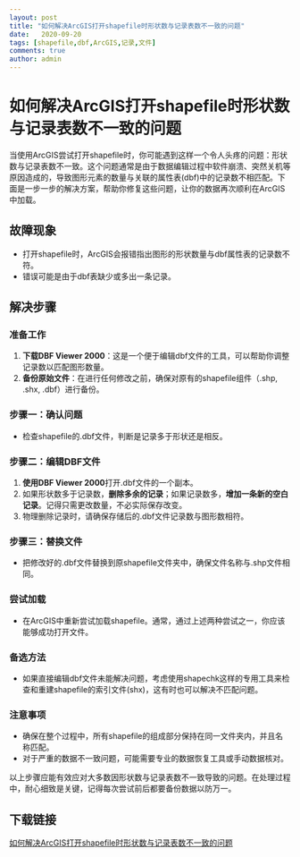```yaml
---
layout: post
title: "如何解决ArcGIS打开shapefile时形状数与记录表数不一致的问题"
date:   2020-09-20
tags: [shapefile,dbf,ArcGIS,记录,文件]
comments: true
author: admin
---
```

# 如何解决ArcGIS打开shapefile时形状数与记录表数不一致的问题

当使用ArcGIS尝试打开shapefile时，你可能遇到这样一个令人头疼的问题：形状数与记录表数不一致。这个问题通常是由于数据编辑过程中软件崩溃、突然关机等原因造成的，导致图形元素的数量与关联的属性表(dbf)中的记录数不相匹配。下面是一步一步的解决方案，帮助你修复这些问题，让你的数据再次顺利在ArcGIS中加载。

## 故障现象
- 打开shapefile时，ArcGIS会报错指出图形的形状数量与dbf属性表的记录数不符。
- 错误可能是由于dbf表缺少或多出一条记录。

## 解决步骤

### 准备工作
1. **下载DBF Viewer 2000**：这是一个便于编辑dbf文件的工具，可以帮助你调整记录数以匹配图形数量。
2. **备份原始文件**：在进行任何修改之前，确保对原有的shapefile组件（.shp, .shx, .dbf）进行备份。

### 步骤一：确认问题
- 检查shapefile的.dbf文件，判断是记录多于形状还是相反。

### 步骤二：编辑DBF文件
1. **使用DBF Viewer 2000**打开.dbf文件的一个副本。
2. 如果形状数多于记录数，**删除多余的记录**；如果记录数多，**增加一条新的空白记录**。记得只需更改数量，不必实际保存改变。
3. 物理删除记录时，请确保存储后的.dbf文件记录数与图形数相符。

### 步骤三：替换文件
- 把修改好的.dbf文件替换到原shapefile文件夹中，确保文件名称与.shp文件相同。

### 尝试加载
- 在ArcGIS中重新尝试加载shapefile。通常，通过上述两种尝试之一，你应该能够成功打开文件。
  
### 备选方法
- 如果直接编辑dbf文件未能解决问题，考虑使用shapechk这样的专用工具来检查和重建shapefile的索引文件(shx)，这有时也可以解决不匹配问题。

### 注意事项
- 确保在整个过程中，所有shapefile的组成部分保持在同一文件夹内，并且名称匹配。
- 对于严重的数据不一致问题，可能需要专业的数据恢复工具或手动数据核对。

以上步骤应能有效应对大多数因形状数与记录表数不一致导致的问题。在处理过程中，耐心细致是关键，记得每次尝试前后都要备份数据以防万一。

## 下载链接

[如何解决ArcGIS打开shapefile时形状数与记录表数不一致的问题](https://pan.quark.cn/s/9647f2ff0bb7)